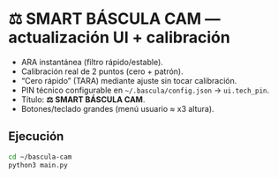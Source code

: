 # ⚖️ SMART BÁSCULA CAM — actualización UI + calibración

- ARA instantánea (filtro rápido/estable).
- Calibración real de 2 puntos (cero + patrón).
- “Cero rápido” (TARA) mediante ajuste sin tocar calibración.
- PIN técnico configurable en `~/.bascula/config.json` → `ui.tech_pin`.
- Título: **⚖️ SMART BÁSCULA CAM**.
- Botones/teclado grandes (menú usuario ≈ x3 altura).

## Ejecución
```bash
cd ~/bascula-cam
python3 main.py
```
